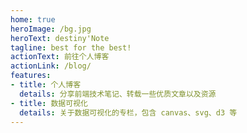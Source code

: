 ```yaml
---
home: true
heroImage: /bg.jpg
heroText: destiny'Note
tagline: best for the best!
actionText: 前往个人博客
actionLink: /blog/
features:
- title: 个人博客
  details: 分享前端技术笔记、转载一些优质文章以及资源
- title: 数据可视化
  details: 关于数据可视化的专栏，包含 canvas、svg、d3 等
---
```

